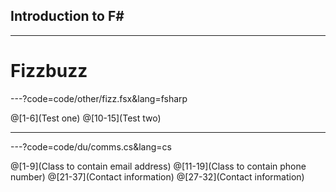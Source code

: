 ## Introduction to F# 

--- 

# Fizzbuzz

---?code=code/other/fizz.fsx&lang=fsharp

@[1-6](Test one)
@[10-15](Test two)



---

---?code=code/du/comms.cs&lang=cs

@[1-9](Class to contain email address)
@[11-19](Class to contain phone number)
@[21-37](Contact information)
@[27-32](Contact information)


